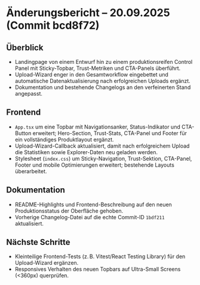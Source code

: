 # Änderungsbericht – 20.09.2025 (Commit bcd8f72)

## Überblick
- Landingpage von einem Entwurf hin zu einem produktionsreifen Control Panel mit Sticky-Topbar, Trust-Metriken und CTA-Panels überführt.
- Upload-Wizard enger in den Gesamtworkflow eingebettet und automatische Datenaktualisierung nach erfolgreichen Uploads ergänzt.
- Dokumentation und bestehende Changelogs an den verfeinerten Stand angepasst.

## Frontend
- `App.tsx` um eine Topbar mit Navigationsanker, Status-Indikator und CTA-Button erweitert; Hero-Section, Trust-Stats, CTA-Panel und Footer für ein vollständiges Produktlayout ergänzt.
- Upload-Wizard-Callback aktualisiert, damit nach erfolgreichem Upload die Statistiken sowie Explorer-Daten neu geladen werden.
- Stylesheet (`index.css`) um Sticky-Navigation, Trust-Sektion, CTA-Panel, Footer und mobile Optimierungen erweitert; bestehende Layouts überarbeitet.

## Dokumentation
- README-Highlights und Frontend-Beschreibung auf den neuen Produktionsstatus der Oberfläche gehoben.
- Vorherige Changelog-Datei auf die echte Commit-ID `1bdf211` aktualisiert.

## Nächste Schritte
- Kleinteilige Frontend-Tests (z. B. Vitest/React Testing Library) für den Upload-Wizard ergänzen.
- Responsives Verhalten des neuen Topbars auf Ultra-Small Screens (<360px) querprüfen.
